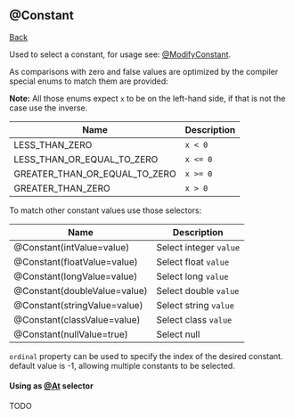## @Constant
[Back](mixins.md)

Used to select a constant, for usage see: [@ModifyConstant](modify_constant.md).

As comparisons with zero and false values are optimized by the compiler special enums to match them are provided:

**Note:** All those enums expect `x` to be on the left-hand side, if that is not the case use the inverse.

| Name | Description |
| --- | --- |
| LESS_THAN_ZERO | `x < 0` |
| LESS_THAN_OR_EQUAL_TO_ZERO | `x <= 0` |
| GREATER_THAN_OR_EQUAL_TO_ZERO | `x >= 0` |
| GREATER_THAN_ZERO | `x > 0` |

To match other constant values use those selectors:

| Name | Description |
| --- | --- |
| @Constant(intValue=value) | Select integer `value` |
| @Constant(floatValue=value) | Select float `value` |
| @Constant(longValue=value) | Select long `value` |
| @Constant(doubleValue=value) | Select double `value` |
| @Constant(stringValue=value) | Select string `value` |
| @Constant(classValue=value) | Select class `value` |
| @Constant(nullValue=true) | Select null |

`ordinal` property can be used to specify the index of the desired constant. default value is -1, allowing multiple constants to be selected.

#### Using as [@At](at.md) selector
TODO
